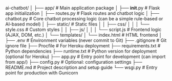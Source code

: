 ai-chatbot/
│
├── app/                        # Main application package
│   ├── __init__.py            # Flask app initialization
│   ├── routes.py              # Flask routes and chatbot logic
│   ├── chatbot.py             # Core chatbot processing logic (can be a simple rule-based or AI-based model)
│   ├── static/                # Static files
│   │   ├── css/
│   │   │   └── style.css      # Custom styles
│   │   ├── js/
│   │   │   └── script.js      # Frontend logic (AJAX, DOM, etc.)
│   └── templates/
│       └── index.html         # HTML frontend
│
├── .env                       # Environment variables (never commit to Git)
├── .gitignore                 # Git ignore file
├── Procfile                  # For Heroku deployment
├── requirements.txt           # Python dependencies
├── runtime.txt                # Python version for deployment (optional for Heroku)
├── app.py                     # Entry point for development (can import from app/)
├── config.py                  # Optional: configuration settings
├── README.md                  # Project description and setup guide
└── wsgi.py                    # Entry point for production with Gunicorn
